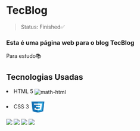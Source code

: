 <h1>TecBlog</h1> 

> Status: Finished✅

<h3>Esta é uma página web para o blog TecBlog</h3>
Para estudo📚

<h2>Tecnologias Usadas</h2>
<li>HTML 5 <img align="center" alt="math-html" height="25" width="35" src="https://cdn.jsdelivr.net/gh/devicons/devicon/icons/html5/html5-original.svg"></li>
<br>
<li>CSS 3 <img align="center" alt="math-css" height="30" width="40" src="https://raw.githubusercontent.com/devicons/devicon/master/icons/css3/css3-original.svg"></li>
<br>

<img src="https://user-images.githubusercontent.com/84646971/150782560-60c8e7aa-6662-451a-8d79-564d322f5f0f.png">
<img src="https://user-images.githubusercontent.com/84646971/151005219-cce76cfa-d613-43b3-b523-c23b396ad735.png">
<img src="https://user-images.githubusercontent.com/84646971/151005419-1e74bbc1-26e9-4566-b3da-bd5e24da44e6.png">
<img src="https://user-images.githubusercontent.com/84646971/151005542-501fe315-3e58-4b79-a023-9705a305fbd5.png">
